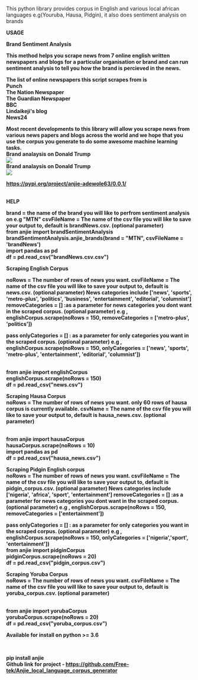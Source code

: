 This python library provides corpus in English and various local african languages e.g(Youruba, Hausa, Pidgin), it also does sentiment analysis on brands

<b>USAGE

<b>Brand Sentiment Analysis

This method helps you scrape news from 7 online english written newspapers and blogs for a particular organisation or brand and can run sentiment analysis to 
tell you how the brand is percieved in the news.

<p>
  The list of online newspapers this script scrapes from is
  <br> Punch
  <br> The Nation Newspaper
  <br> The Guardian Newspaper
  <br> BBC
  <br> Lindaikeji's blog
  <br> News24
  
<p>
Most recent developments to this library will allow you scrape news from various news papers and blogs across the world and we hope that you use
the corpus you generate to do some awesome machine learning tasks.
  
<br>
Brand analaysis on Donald Trump
<br>
<image src = "https://github.com/Free-tek/Worldwide-Newspaper-Scraping-Script/blob/master/Screenshot%202019-11-15%20at%206.27.52%20pm.png">
  
<br>
Brand analaysis on Donald Trump
<br>
<image src = "https://github.com/Free-tek/Worldwide-Newspaper-Scraping-Script/blob/master/Screenshot%202019-11-15%20at%206.28.14%20pm.png">

https://pypi.org/project/anjie-adewole63/0.0.1/

<br>
HELP

brand = the name of the brand you will like to perfrom sentiment analysis on e.g "MTN"
csvFileName = The name of the csv file you will like to save your output to, default is brandNews.csv. (optional parameter)
<br>
from anjie import brandSentimentAnalysis
<br>
brandSentimentAnalysis.anjie_brands(brand = "MTN", csvFileName = 'brandNews')
<br>
import pandas as pd
<br>
df = pd.read_csv("brandNews.csv.csv")
<br>


<b>Scraping English Corpus

noRows = The number of rows of news you want.
csvFileName = The name of the csv file you will like to save your output to, default is news.csv. (optional parameter)
News categories include ['news', 'sports', 'metro-plus', 'politics', 'business', 'entertainment', 'editorial', 'columnist']
removeCategories = [] :as a parameter for news categories you dont want in the scraped corpus. (optional parameter)
e.g , englishCorpus.scrape(noRows = 150, removeCategories = ['metro-plus', 'politics']) 

pass onlyCategories = [] : as a parameter for only categories you want in the scraped corpus. (optional parameter)
e.g , englishCorpus.scrape(noRows = 150, onlyCategories = ['news', 'sports', 'metro-plus', 'entertainment', 'editorial', 'columnist'])

<br>
from anjie import englishCorpus
<br>
englishCorpus.scrape(noRows = 150)
<br>
df = pd.read_csv("news.csv")
<br>

<b>Scraping Hausa Corpus
<br>
noRows = The number of rows of news you want. only 60 rows of hausa corpus is currently available.
csvName = The name of the csv file you will like to save your output to, default is hausa_news.csv. (optional parameter) 

<br>
from anjie import hausaCorpus
<br>
hausaCorpus.scrape(noRows = 10)
<br>
import pandas as pd
<br>
df = pd.read_csv("hausa_news.csv")
<br>

<b>Scraping Pidgin English corpus
<br>
noRows = The number of rows of news you want.
csvFileName = The name of the csv file you will like to save your output to, default is pidgin_corpus.csv. (optional parameter)
News categories include ['nigeria', 'africa', 'sport', 'entertainment']
removeCategories = [] :as a parameter for news categories you dont want in the scraped corpus. (optional parameter)
e.g , englishCorpus.scrape(noRows = 150, removeCategories = ['entertainment']) 

pass onlyCategories = [] : as a parameter for only categories you want in the scraped corpus. (optional parameter)
e.g , englishCorpus.scrape(noRows = 150, onlyCategories = ['nigeria','sport', 'entertainment'])
<br>
from anjie import pidginCorpus
<br>
pidginCorpus.scrape(noRows = 20)
<br>
df = pd.read_csv("pidgin_corpus.csv")
<br>

<b>Scraping Yoruba Corpus
<br>
noRows = The number of rows of news you want.
csvFileName = The name of the csv file you will like to save your output to, default is yoruba_corpus.csv. (optional parameter)

<br>
from anjie import yorubaCorpus
<br>
yorubaCorpus.scrape(noRows = 20)
<br>
df = pd.read_csv("yoruba_corpus.csv")
<br>

Available for install on python >= 3.6

<br>

pip install anjie
<br>
Github link for project - https://github.com/Free-tek/Anjie_local_language_corpus_generator 

